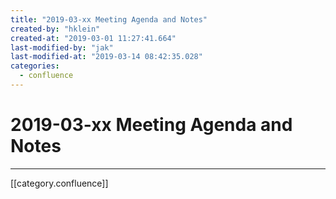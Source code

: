 ```yaml
---
title: "2019-03-xx Meeting Agenda and Notes"
created-by: "hklein"
created-at: "2019-03-01 11:27:41.664"
last-modified-by: "jak"
last-modified-at: "2019-03-14 08:42:35.028"
categories:
  - confluence
---
```


# 2019-03-xx Meeting Agenda and Notes


---

[[category.confluence]]
